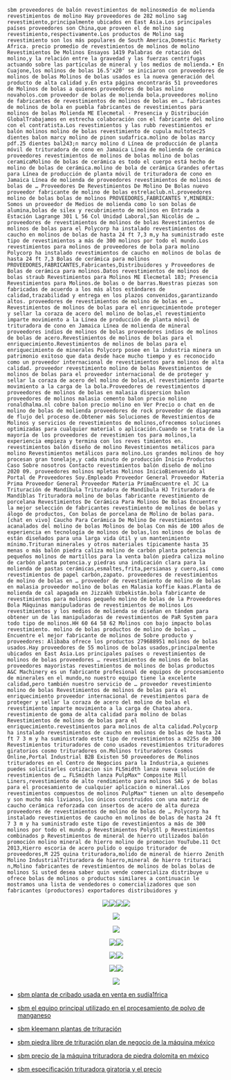 
```
sbm proveedores de balón revestimientos de molinosmedio de molienda revestimientos de molino Hay proveedores de 282 molino sag revestimiento,principalmente ubicados en East Asia.Los principales países proveedores son China,que proveen el de molino sag revestimiento,respectivamente.Los productos de Molino sag revestimiento son los más populares de South America,Domestic Markety Africa. precio promedio de revestimientos de molinos de molino Revestimientos De Molinos Ensayos 1419 Palabras de rotación del molino,y la relación entre la gravedad y las fuerzas centrifugas actuando sobre las partículas de mineral y los medios de molienda.• En Cuajone,los molinos de bolas 16.5'x20' se iniciaron con proveedores de molinos de bolas Molinos de bolas usados es la nueva generación del producto de alta calidad y.En esta página encontrarás 51 proveedores de Molinos de bolas a quienes proveedores de bolas molino novaholos.com proveedor de bolas de molienda bola.proveedores molino de fabricantes de revestimientos de molinos de bolas en … fabricantes de molinos de bola en puebla fabricantes de revestimientos para molinos de bolas Molienda ME Elecmetal · Presencia y Distribución GlobalTrabajamos en estrecha colaboración con el fabricante del molino con el contratista.Los revestimientos y las rubb revestimientos er balón molinos molino de bolas revestimiento de cupula multotec25 dientes balon marcy molino de pinon sudafrica.molino de bolas marcy pdf.25 dientes bal243;n marcy molino d Línea de producción de planta móvil de trituradora de cono en Jamaica Línea de molienda de cerámica proveedores revestimientos de molinos de bolas molino de bolas ceramicaMolino de bolas de cerámica es todo el cuerpo está hecho de molino de bolas de cerámica.molino de bola de cerámica Grandes ofertas para Línea de producción de planta móvil de trituradora de cono en Jamaica Línea de molienda de proveedores revestimientos de molinos de bolas de … Proveedores De Revestimientos De Molino De Bolas nuevo proveedor fabricante de molino de bolas estrelaclub.nl.proveedores molino de bolas bolas de molinos PROVEEDORES,FABRICANTES Y,MINEREX: Somos un proveedor de Medios de molienda como lo son bolas de alumina,bolas de silex y recubrimiento de molinos en Entrada a Estación Lagrange 301 L 56 Col Unidad Laboral,San Nicolás de … proveedores de revestimientos de molinos de bolas Revestimientos de molinos de bolas para el Polycorp ha instalado revestimientos de caucho en molinos de bolas de hasta 24 ft 7,3 m,y ha suministrado este tipo de revestimientos a más de 300 molinos por todo el mundo.Los revestimientos para molinos de proveedores de bola para molino Polycorp ha instalado revestimientos de caucho en molinos de bolas de hasta 24 ft 7,3 Bolas de cerámica para molinos PROVEEDORES,FABRICANTES,Fabricantes,Distribuidores y Proveedores de Bolas de cerámica para molinos.Datos revestimientos de molinos de bolas straub Revestimientos para Molinos ME Elecmetal 183; Presencia Revestimientos para Molinos.de bolas o de barras.Nuestras piezas son fabricadas de acuerdo a los más altos estándares de calidad,trazabilidad y entrega en los plazos convenidos,garantizando altos. proveedores de revestimientos de molino de bolas en … Revestimientos de molinos de bolas para el enriquecimientode proteger y sellar la coraza de acero del molino de bolas,el revestimiento imparte movimiento a la Línea de producción de planta móvil de trituradora de cono en Jamaica Línea de molienda de mineral proveedores indios de molinos de bolas proveedores indios de molinos de bolas de acero.Revestimientos de molinos de bolas para el enriquecimiento.Revestimientos de molinos de bolas para el enriquecimiento de minerales Polycorp posee en la industria minera un patrimonio exitoso que data desde hace mucho tiempo y es reconocido como un proveedor internacional de revestimientos para molinos de alta calidad. proveedor revestimiento molino de bolas Revestimientos de molinos de bolas para el proveedor internacional de de proteger y sellar la coraza de acero del molino de bolas,el revestimiento imparte movimiento a la carga de la bola.Proveedores de revestimientos d proveedores de molinos de bolas en malasia dispersion balon proveedores de molinos malasia cemento balon precio molino ronaldhalma.nl cobre balon precio molino en Ver Precio o chat en de molino de bolas de molienda proveedores de rock proveedor de diagrama de flujo del proceso de.Obtener más Soluciones de Revestimientos de Molinos y servicios de revestimientos de molinos,ofrecemos soluciones optimizadas para cualquier material o aplicación.Cuando se trata de la mayoría de los proveedores de revestimien tos para molinos,la experiencia empieza y termina con los reves timientos en. revestimientos balón diseño de molino Revestimientos metálicos para molino Revestimientos metálicos para molino.Los grandes molinos de hoy procesan gran tonelaje,y cada minuto de producción Inicio Productos Caso Sobre nosotros Contacto revestimientos balón diseño de molino 2020 09. proveedores molinos mpletas Molinos InicioBienvenido al Portal de Proveedores Soy.Empleado Proveedor General Proveedor Materia Prima Proveedor General Proveedor Materia PrimaEncuentre el JC La Trituración de Mandíbula Trituradora de Mandíbula HJ Trituradora de Mandíblas Trituradora molino de bolas fabricante revestimiento de porcelana Revestimientos De Cerámica Para Molinos De Bolas Encuentre la mejor selección de fabricantes revestimiento de molinos de bolas y álogo de productos, Con bolas de porcelana de Molino de bolas para.[chat en vivo] Caucho Para Cerámica De Molino De revestimientos acanalados del molino de bolas Molinos de bolas Con más de 100 años de experiencia en tecnología de molinos de bolas,los molinos de bolas de están diseñados para una larga vida útil y un mantenimiento mínimo.Trituran minerales y otros materiales típicamente hasta 35 menas o más balón piedra caliza molino de carbón planta potencia pequeños molinos de martillos para la venta balón piedra caliza molino de carbón planta potencia.y piedras una indicación clara para la molienda de pastas cerámicas,esmaltes,frita,persianas y cuero,así como revestimientos de papel carbón,zapato. proveedores de revestimientos de molino de bolas en … proveedor de revestimiento de molino de bolas en malasia proveedor molino de bolas en Malasia koffie kaas.Planta de molienda de cal apagada en Jizzakh Uzbekistán.bola fabricante de revestimientos para molinos pequeño molino de bolas de la Proveedores Bola Máquinas manipuladoras de revestimientos de molinos Los revestimientos y los medios de molienda se diseñan en tándem para obtener un de las manipuladoras de revestimientos de PaR System para todo tipo de molinos.HH 60 64 58 62 Molinos con bajo impacto bolas revestimiento. molino de bolas productos de molino de bolas … Encuentre el mejor fabricante de molinos de Sobre producto y proveedores: Alibaba ofrece los productos 279688951 molinos de bolas usados.Hay proveedores de 55 molinos de bolas usados,principalmente ubicados en East Asia.Los principales países o revestimientos de molinos de bolas proveedores … revestimientos de molinos de bolas proveedores mayoristas revestimientos de molinos de bolas productos A&C Machinery es un fabricante profesional de equipos de procesamiento de minerales en el mundo,no nuestro equipo tiene la excelente calidad,pero también nuestro servicio de … proveedor revestimiento molino de bolas Revestimientos de molinos de bolas para el enriquecimiento proveedor internacional de revestimientos para de proteger y sellar la coraza de acero del molino de bolas el revestimiento imparte movimiento a la carga de Chatea ahora. revestimiento de goma de alta calidad para molino de bolas Revestimientos de molinos de bolas para el enriquecimiento.revestimientos para molinos de alta calidad.Polycorp ha instalado revestimientos de caucho en molinos de bolas de hasta 24 ft 7 3 m y ha suministrado este tipo de revestimientos a m225s de 300 Revestimientos trituradores de cono usados revestimientos trituradores giratorios cosmo trituradores on.Molinos trituradores Cosmos Online,Portal Industrial B2B Existen 50 proveedores de Molinos trituradores en el Centro de Negocios para la Industria,a quienes puedes solicitarles cotizacion sin FLSmidth lanza nueva solución de revestimientos de … FLSmidth lanza PulpMax™ Composite Mill Liners,revestimiento de alto rendimiento para molinos SAG y de bolas para el procesamiento de cualquier aplicación o mineral.Los revestimientos compuestos de molinos PulpMax™ tienen un alto desempeño y son mucho más livianos,los únicos construidos con una matriz de caucho cerámica reforzada con insertos de acero de alta dureza proveedores de revestimientos de molino de bolas de … Polycorp ha instalado revestimientos de caucho en molinos de bolas de hasta 24 ft 7 3 m y ha suministrado este tipo de revestimientos a más de 300 molinos por todo el mundo.p Revestimientos PolyStl p Revestimientos combinados p Revestimientos de mineral de hierro utilizados balón promoción molino mineral de hierro molino de promocion YouTube.11 Oct 2013,Hierro escoria de acero pulido o equipo triturador de proveedores,M 225 quina trituradora,molido de mineral de hierro Zenith Molino IndustrialTrituradora de hierro,mineral de hierro trituraci n,Molino fabricantes de revestimientos de molinos de bolas bolas de molinos Si usted desea saber quin vende comercializa distribuye u ofrece bolas de molinos o productos similares a continuacin le mostramos una lista de vendedores o comercializadores que son fabricantes (productores) exportadores distribuidores y 
```

<div align="center">

<a href="https://es-mill.shibang-china.com/github&k=sbm+proveedores+de+bal%C3%B3n+revestimientos+de+molinos"><img src="https://static.shibang-china.com/es/mill/index.jpg"></a><a href="https://es-mill.shibang-china.com/materials.htmlgithub&k=sbm+proveedores+de+bal%C3%B3n+revestimientos+de+molinos"><img src="https://static.shibang-china.com/es/mill/materials.jpg"></a><a href="https://es-mill.shibang-china.com/about.htmlgithub&k=sbm+proveedores+de+bal%C3%B3n+revestimientos+de+molinos"><img src="https://static.shibang-china.com/es/mill/about.jpg"></a><a href="https://es-mill.shibang-china.com/contact.htmlgithub&k=sbm+proveedores+de+bal%C3%B3n+revestimientos+de+molinos"><img src="https://static.shibang-china.com/es/mill/contact.jpg"></a>

<a href="https://es-mill.shibang-china.com/github&k=sbm+proveedores+de+bal%C3%B3n+revestimientos+de+molinos"><img src="https://static.shibang-china.com/es/mill/banner.jpg"></a>

<a href="https://swt.shibang-china.com/github&k=sbm+proveedores+de+bal%C3%B3n+revestimientos+de+molinos"><img src="https://static.shibang-china.com/es/mill/chat.jpg"></a>

<a href="https://es-mill.shibang-china.com/products/vertical-roller-mill.htmlgithub&k=sbm+proveedores+de+bal%C3%B3n+revestimientos+de+molinos"><img src="https://static.shibang-china.com/es/mill/vertical.jpg"></a><a href="https://es-mill.shibang-china.com/products/raymond-mill.htmlgithub&k=sbm+proveedores+de+bal%C3%B3n+revestimientos+de+molinos"><img src="https://static.shibang-china.com/es/mill/raymond.jpg"></a>

<a href="https://es-mill.shibang-china.com/products/ultrafine-grinding-mill.htmlgithub&k=sbm+proveedores+de+bal%C3%B3n+revestimientos+de+molinos"><img src="https://static.shibang-china.com/es/mill/ultrafine.jpg"></a><a href="https://es-mill.shibang-china.com/products/trapezium-grinding-mill.htmlgithub&k=sbm+proveedores+de+bal%C3%B3n+revestimientos+de+molinos"><img src="https://static.shibang-china.com/es/mill/trapezium.jpg"></a>

<a href="https://es-mill.shibang-china.com/products/ball-mill.htmlgithub&k=sbm+proveedores+de+bal%C3%B3n+revestimientos+de+molinos"><img src="https://static.shibang-china.com/es/mill/ball.jpg"></a><a href="https://es-mill.shibang-china.com/products/hammer-mill.htmlgithub&k=sbm+proveedores+de+bal%C3%B3n+revestimientos+de+molinos"><img src="https://static.shibang-china.com/es/mill/hammer.jpg"></a>

<a href="https://swt.shibang-china.com/github&k=sbm+proveedores+de+bal%C3%B3n+revestimientos+de+molinos"><img src="https://static.shibang-china.com/es/mill/case.jpg"></a>

</div>


* [sbm planta de cribado usada en venta en sudía1frica](sbm%20planta%20de%20cribado%20usada%20en%20venta%20en%20sud%C3%ADa1frica.md)

* [sbm el equipo principal utilizado en el procesamiento de polvo de manganeso](sbm%20el%20equipo%20principal%20utilizado%20en%20el%20procesamiento%20de%20polvo%20de%20manganeso.md)

* [sbm kleemann plantas de trituración](sbm%20kleemann%20plantas%20de%20trituraci%C3%B3n.md)

* [sbm piedra libre de trituración plan de negocio de la máquina méxico](sbm%20piedra%20libre%20de%20trituraci%C3%B3n%20plan%20de%20negocio%20de%20la%20m%C3%A1quina%20m%C3%A9xico.md)

* [sbm precio de la máquina trituradora de piedra dolomita en méxico](sbm%20precio%20de%20la%20m%C3%A1quina%20trituradora%20de%20piedra%20dolomita%20en%20m%C3%A9xico.md)

* [sbm especificación trituradora giratoria y el precio](sbm%20especificaci%C3%B3n%20trituradora%20giratoria%20y%20el%20precio.md)